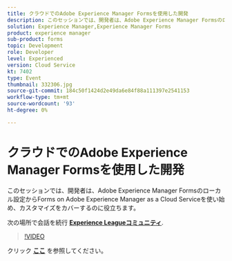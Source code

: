 ```yaml
---
title: クラウドでのAdobe Experience Manager Formsを使用した開発
description: このセッションでは、開発者は、Adobe Experience Manager Formsのローカル設定からForms on Adobe Experience Manager as a Cloud Serviceを使い始め、カスタマイズをカバーするのに役立ちます。
solution: Experience Manager,Experience Manager Forms
product: experience manager
sub-product: forms
topic: Development
role: Developer
level: Experienced
version: Cloud Service
kt: 7402
type: Event
thumbnail: 332306.jpg
source-git-commit: 184c50f1424d2e49da6e84f88a111397e2541153
workflow-type: tm+mt
source-wordcount: '93'
ht-degree: 0%

---
```



# クラウドでのAdobe Experience Manager Formsを使用した開発

このセッションでは、開発者は、Adobe Experience Manager Formsのローカル設定からForms on Adobe Experience Manager as a Cloud Serviceを使い始め、カスタマイズをカバーするのに役立ちます。

次の場所で会話を続行 **[Experience Leagueコミュニティ](http://adobe.ly/36Yd3v6)**.

>[!VIDEO](https://video.tv.adobe.com/v/332306/?quality=12&learn=on&hidetitle=true)

クリック **[ここ](/help/adobe-developers-live/assets/developing-aem-forms-cloud.pdf)** を参照してください。
